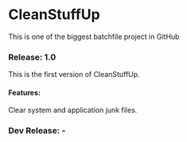 # CleanStuffUp
This is one of the biggest batchfile project in GitHub

### Release: 1.0

This is the first version of CleanStuffUp.

#### Features:
Clear system and application junk files.

### Dev Release: -
